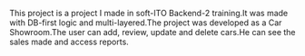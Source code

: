 This project is a project I made in soft-ITO Backend-2 training.It was made with DB-first logic and multi-layered.The project was developed as a Car Showroom.The user can add, review, update and delete cars.He can see the sales made and access reports.
